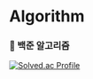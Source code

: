 # Algorithm

### 🧠 백준 알고리즘

[![Solved.ac Profile](http://mazassumnida.wtf/api/v2/generate_badge?boj=dab2ny)](https://solved.ac/dab2ny/)
